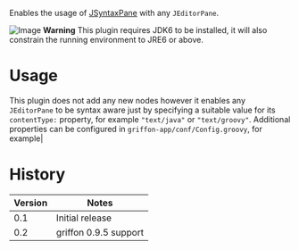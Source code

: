 Enables the usage of [JSyntaxPane](http://code.google.com/p/jsyntaxpane/) with any `JEditorPane`.

![Image](http://docs.codehaus.org/images/icons/emoticons/forbidden.gif) **Warning** This plugin requires JDK6 to be installed, it will also constrain the running environment to JRE6 or above. 

# Usage #

This plugin does not add any new nodes however it enables any `JEditorPane` to be syntax aware just by specifying a suitable value for its `contentType:` property, for example `"text/java"` or `"text/groovy"`. Additional properties can be configured in `griffon-app/conf/Config.groovy`, for example|

# History #

| Version | Notes                 |
| ------- | --------------------- |
| 0.1     | Initial release       | 
| 0.2     | griffon 0.9.5 support |
